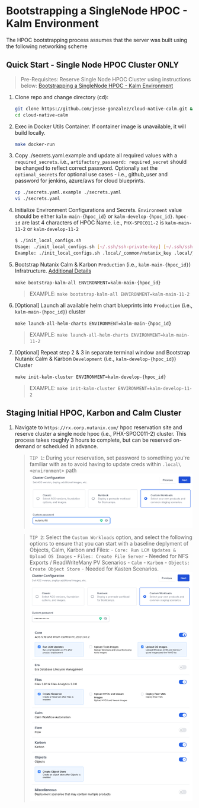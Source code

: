 # Bootstrapping a SingleNode HPOC - Kalm Environment

The HPOC bootstrapping process assumes that the server was built using the following networking scheme

## Quick Start - Single Node HPOC Cluster ONLY

> Pre-Requisites: Reserve Single Node HPOC Cluster using instructions below: [Bootstrapping a SingleNode HPOC - Kalm Environment](#bootstrapping-a-singlenode-hpoc---kalm-environment)

1. Clone repo and change directory (cd):

    ```bash
    git clone https://github.com/jesse-gonzalez/cloud-native-calm.git && \
    cd cloud-native-calm
    ```

1. Exec in Docker Utils Container. If container image is unavailable, it will build locally.

    ```bash
    make docker-run
    ```

1. Copy ./secrets.yaml.example and update all required values with a `required_secrets`. i.e., `artifactory_password: required_secret` should be changed to reflect correct password.
   Optionally set the `optional_secrets` for optional use cases - i.e., github_user and password for jenkins, azure/aws for cloud blueprints.

    ```bash
    cp ./secrets.yaml.example ./secrets.yaml
    vi ./secrets.yaml
    ```

1. Initialize Environment Configurations and Secrets. `Environment` value should be either `kalm-main-{hpoc_id}` or `kalm-develop-{hpoc_id}`.
    `hpoc-id` are last 4 characters of HPOC Name. i.e., `PHX-SPOC011-2` is `kalm-main-11-2` or `kalm-develop-11-2`

    ```bash
    $ ./init_local_configs.sh                                                                                                                                                                     ─╯
    Usage: ./init_local_configs.sh [~/.ssh/ssh-private-key] [~/.ssh/ssh-private-key.pub] [kalm-env-hpoc-id]
    Example: ./init_local_configs.sh .local/_common/nutanix_key .local/_common/nutanix_public_key kalm-main-10-1
    ```

1. Bootstrap Nutanix Calm & Karbon `Production` (i.e., `kalm-main-{hpoc_id}`) Infratructure. [Additional Details](#bootstrapping-calm-blueprints--marketplace--karbon-kalm-main-hpoc-id-cluster)

    `make bootstrap-kalm-all ENVIRONMENT=kalm-main-{hpoc_id}`
    > EXAMPLE: `make bootstrap-kalm-all ENVIRONMENT=kalm-main-11-2`

1. [Optional] Launch all available helm chart blueprints into `Production` (i.e., `kalm-main-{hpoc_id}`) cluster

    `make launch-all-helm-charts ENVIRONMENT=kalm-main-{hpoc_id}`
    > EXAMPLE: `make launch-all-helm-charts ENVIRONMENT=kalm-main-11-2`

1. [Optional] Repeat step 2 & 3 in separate terminal window and Bootstrap Nutanix Calm & Karbon `Development` (i.e., `kalm-develop-{hpoc_id}`) Cluster

    `make init-kalm-cluster ENVIRONMENT=kalm-develop-{hpoc_id}`
    > EXAMPLE: `make init-kalm-cluster ENVIRONMENT=kalm-develop-11-2`


## Staging Initial HPOC, Karbon and Calm Cluster

1. Navigate to `https://rx.corp.nutanix.com/` hpoc reservation site and reserve cluster a single node hpoc (i.e., PHX-SPOC011-2) cluster.  This process takes roughly 3 hours to complete, but can be reserved on-demand or scheduled in advance.

    > `TIP 1`: During your reservation, set password to something you're familiar with as to avoid having to update creds within `.local\<environment>` path
        ![rx-cluster-pass](images/rx-cluster-pass.png)

    > `TIP 2`: Select the `Custom Workloads` option, and select the following options to ensure that you can start with a baseline deplyment of Objects, Calm, Karbon and Files:
        - `Core: Run LCM Updates & Upload OS Images`
        - `Files: Create File Server` - Needed for NFS Exports / ReadWriteMany PV Scenarios
        - `Calm`
        - `Karbon`
        - `Objects: Create Object Store` - Needed for Kasten Scenarios.
        ![rx-custom-workloads-option](images/rx-custom-workloads-option.png)